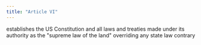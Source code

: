 ```yaml
---
title: "Article VI"
---
```

establishes the US Constitution and all laws and treaties made under its authority as the &quot;supreme law of the land&quot; overriding any state law contrary

